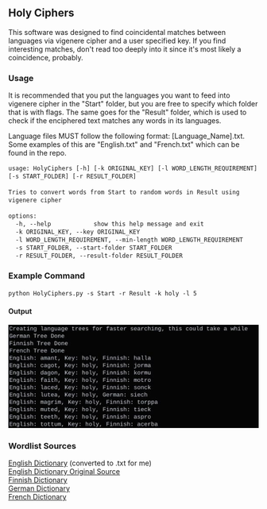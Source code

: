 ## Holy Ciphers
This software was designed to find coincidental matches between languages via vigenere cipher and a user specified key. If you find interesting matches, don't read too deeply into it since it's most likely a coincidence, probably.

### Usage
It is recommended that you put the languages you want to feed into vigenere cipher in the "Start" folder, but you are free to specify which folder that is with flags. The same goes for the "Result" folder, which is used to check if the enciphered text matches any words in its languages.

Language files MUST follow the following format: [Language_Name].txt. Some examples of this are "English.txt" and "French.txt" which can be found in the repo.
```text
usage: HolyCiphers [-h] [-k ORIGINAL_KEY] [-l WORD_LENGTH_REQUIREMENT] [-s START_FOLDER] [-r RESULT_FOLDER]

Tries to convert words from Start to random words in Result using vigenere cipher

options:
  -h, --help            show this help message and exit
  -k ORIGINAL_KEY, --key ORIGINAL_KEY
  -l WORD_LENGTH_REQUIREMENT, --min-length WORD_LENGTH_REQUIREMENT
  -s START_FOLDER, --start-folder START_FOLDER
  -r RESULT_FOLDER, --result-folder RESULT_FOLDER
```

### Example Command
`python HolyCiphers.py -s Start -r Result -k holy -l 5`

#### Output
![](StandardOutput.jpg) 

### Wordlist Sources
[English Dictionary](https://github.com/dwyl/english-words) (converted to .txt for me)<br/>
[English Dictionary Original Source](https://web.archive.org/web/20131118073324/https://www.infochimps.com/datasets/word-list-350000-simple-english-words-excel-readable)<br/>
[Finnish Dictionary](https://github.com/pulmark/finnish-dictionary/tree/master)<br/>
[German Dictionary](https://gist.github.com/MarvinJWendt/2f4f4154b8ae218600eb091a5706b5f4#file-wordlist-german-txt)<br/>
[French Dictionary](https://github.com/Vinetos/french-words-dictionary/tree/master?tab=readme-ov-file)
